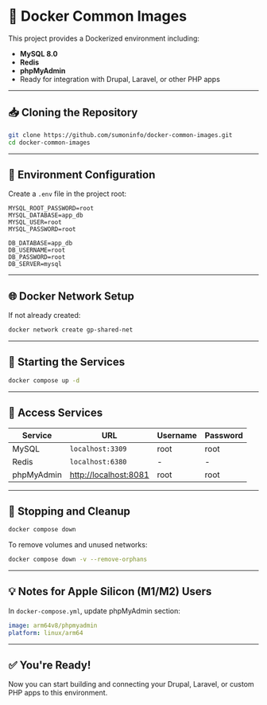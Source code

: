 # 🐳 Docker Common Images

This project provides a Dockerized environment including:

- **MySQL 8.0**
- **Redis**
- **phpMyAdmin**
- Ready for integration with Drupal, Laravel, or other PHP apps

---

## 📥 Cloning the Repository

```bash
git clone https://github.com/sumoninfo/docker-common-images.git
cd docker-common-images
```

---

## 🧾 Environment Configuration

Create a `.env` file in the project root:

```env
MYSQL_ROOT_PASSWORD=root
MYSQL_DATABASE=app_db
MYSQL_USER=root
MYSQL_PASSWORD=root

DB_DATABASE=app_db
DB_USERNAME=root
DB_PASSWORD=root
DB_SERVER=mysql
```

---

## 🌐 Docker Network Setup

If not already created:

```bash
docker network create gp-shared-net
```

---

## 🚀 Starting the Services

```bash
docker compose up -d
```

---

## 🔎 Access Services

| Service     | URL                          | Username | Password |
|-------------|-------------------------------|----------|----------|
| MySQL       | `localhost:3309`             | root     | root     |
| Redis       | `localhost:6380`             | -        | -        |
| phpMyAdmin  | [http://localhost:8081](http://localhost:8081) | root     | root     |

---

## 🧹 Stopping and Cleanup

```bash
docker compose down
```

To remove volumes and unused networks:

```bash
docker compose down -v --remove-orphans
```

---

## 💡 Notes for Apple Silicon (M1/M2) Users

In `docker-compose.yml`, update phpMyAdmin section:

```yaml
image: arm64v8/phpmyadmin
platform: linux/arm64
```

---

## ✅ You're Ready!

Now you can start building and connecting your Drupal, Laravel, or custom PHP apps to this environment.